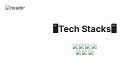 ![header](https://capsule-render.vercel.app/api?type=waving&color=timeGradient&text=Welcome%20to%20My%20GitHub%20👋🤗&animation=twinkling&fontSize=30&fontAlignY=35&fontAlign=50&height=200)


<div align=center><h1> 🖥️Tech Stacks🖥️ </h1></div>
<div align=center> 
  <img src="https://img.shields.io/badge/java-007396?style=for-the-badge&logo=java&logoColor=white"> 
  <img src="https://img.shields.io/badge/python-3776AB?style=for-the-badge&logo=python&logoColor=white"> 
  <img src="https://img.shields.io/badge/oracle-F80000?style=for-the-badge&logo=oracle&logoColor=white"> 
  <img src="https://img.shields.io/badge/mysql-4479A1?style=for-the-badge&logo=mysql&logoColor=white">  <br>
  <img src="https://img.shields.io/badge/firebase-FFCA28?style=for-the-badge&logo=firebase&logoColor=white">
   <img src="https://img.shields.io/badge/flask-000000?style=for-the-badge&logo=flask&logoColor=white">
   <img src="https://img.shields.io/badge/spring-6DB33F?style=for-the-badge&logo=spring&logoColor=white"> 

